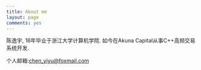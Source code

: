 ```yaml
---
title: About me
layout: page
comments: yes
---
```

  
陈逸宇, 16年毕业于浙江大学计算机学院. 
如今在Akuna Capital从事C++高频交易系统开发.

个人邮箱:chen_yiyu@foxmail.com 
